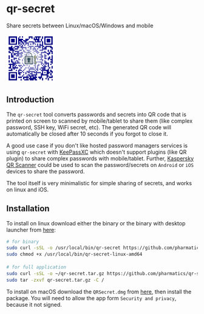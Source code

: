 # qr-secret
Share secrets between Linux/macOS/Windows and mobile

![qr-secret](logo/qr-secret_128.png)

## Introduction

The `qr-secret` tool converts passwords and secrets into QR code that is printed on screen to scanned by mobile/tablet to share them (like complex password, SSH key, WiFi secret, etc). The generated QR code will automatically be closed after 10 seconds if you forgot to close it.

A good use case if you don't like hosted password managers services is using `qr-secret` with [KeePassXC](https://keepassxc.org/) which doesn't support plugins (like QR plugin) to share complex passwords with mobile/tablet. Further, [Kaspersky QR Scanner](https://www.kaspersky.de/qr-scanner) could be used to scan the password/secrets on `Android` or `iOS` devices to share the password. 

The tool itself is very minimalistic for simple sharing of secrets, and works on linux and iOS. 

## Installation

To install on linux download either the binary or the binary with desktop launcher from [here](https://github.com/pharmatics/qr-secret/releases):


```bash
# for binary
sudo curl -sSL -o /usr/local/bin/qr-secret https://github.com/pharmatics/qr-secret/releases/download/v1.0.1/qr-secret-linux-amd64
sudo chmod +x /usr/local/bin/qr-secret-linux-amd64

# for full application
sudo curl -sSL -o ~/qr-secret.tar.gz https://github.com/pharmatics/qr-secret/releases/download/v1.0.1/qr-secret-linux-amd64.tar.gz
sudo tar -zxvf qr-secret.tar.gz -C /
```

To install on macOS download the `QRSecret.dmg` from [here](https://github.com/pharmatics/qr-secret/releases), then install the package. You will need to allow the app form `Security and privacy`, because it not signed.